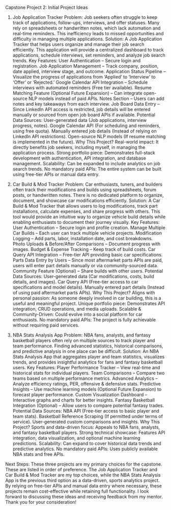 Capstone Project 2: Initial Project Ideas
1. Job Application Tracker
Problem:
Job seekers often struggle to keep track of applications, follow-ups, interviews, and offer statuses. Many rely on spreadsheets or handwritten notes, which lack automation and real-time reminders. This inefficiency leads to missed opportunities and difficulty in managing multiple applications.
Solution:
A Job Application Tracker that helps users organize and manage their job search efficiently. This application will provide a centralized dashboard to track applications, schedule interviews, set reminders, and analyze job search trends.
Key Features:
User Authentication – Secure login and registration.
Job Application Management – Track company, position, date applied, interview stage, and outcome.
Application Status Pipeline – Visualize the progress of applications from ‘Applied’ to ‘Interview’ to ‘Offer’ or ‘Rejected.’
Google Calendar API Integration – Schedule interviews with automated reminders (Free tier available).
Resume Matching Feature (Optional Future Expansion) – Can integrate open-source NLP models instead of paid APIs.
Notes Section – Users can add notes and key takeaways from each interview.
Job Board Data Entry – Since LinkedIn API access is restricted, job details will be entered manually or sourced from open job board APIs if available.
Potential Data Sources:
User-generated data (Job applications, interview progress, notes).
Google Calendar API (For scheduling and reminders, using free quota).
Manually entered job details (Instead of relying on LinkedIn API restrictions).
Open-source NLP models (If resume matching is implemented in the future).
Why This Project?
Real-world impact: It directly benefits job seekers, including myself, in managing the application process.
Strong portfolio piece: Demonstrates full-stack development with authentication, API integration, and database management.
Scalability: Can be expanded to include analytics on job search trends.
No mandatory paid APIs: The entire system can be built using free-tier APIs or manual data entry.

2. Car Build & Mod Tracker
Problem:
Car enthusiasts, tuners, and builders often track their modifications and builds using spreadsheets, forum posts, or handwritten notes. There is no dedicated platform to organize, document, and showcase car modifications efficiently.
Solution:
A Car Build & Mod Tracker that allows users to log modifications, track part installations, calculate expenses, and share progress with others. This tool would provide an intuitive way to organize vehicle build details while enabling enthusiasts to document their journey visually.
Key Features:
User Authentication – Secure login and profile creation.
Manage Multiple Car Builds – Each user can track multiple vehicle projects.
Modification Logging – Add parts, labor, installation date, and cost breakdowns.
Photo Uploads & Before/After Comparisons – Document progress with images.
Budget & Expense Tracking – Keep track of build costs.
Car Query API Integration – Free-tier API providing basic car specifications.
Parts Data Entry by Users – Since most aftermarket parts APIs are paid, users will enter part details manually or via community-sourced data.
Community Feature (Optional) – Share builds with other users.
Potential Data Sources:
User-generated data (Car modifications, costs, build details, and images).
Car Query API (Free-tier access to car specifications and model details).
Manually entered part details (Instead of using paid aftermarket parts APIs).
Why This Project?
Aligns with personal passion: As someone deeply involved in car building, this is a useful and meaningful project.
Unique portfolio piece: Demonstrates API integration, CRUD operations, and media uploads.
Scalable & Community-Driven: Could evolve into a social platform for car enthusiasts.
No mandatory paid APIs: The project is fully achievable without requiring paid services.

3. NBA Stats Analysis App
Problem:
NBA fans, analysts, and fantasy basketball players often rely on multiple sources to track player and team performance. Finding advanced statistics, historical comparisons, and predictive analysis in one place can be difficult.
Solution:
An NBA Stats Analysis App that aggregates player and team statistics, visualizes trends, and provides insightful analytics for fans and fantasy basketball users.
Key Features:
Player Performance Tracker – View real-time and historical stats for individual players.
Team Comparisons – Compare two teams based on multiple performance metrics.
Advanced Analytics – Analyze efficiency ratings, PER, offensive & defensive stats.
Predictive Insights – Use machine learning models (Optional Future Expansion) to forecast player performance.
Custom Visualization Dashboard – Interactive graphs and charts for better insights.
Fantasy Basketball Integration (Optional) – Allow users to compare potential fantasy trades.
Potential Data Sources:
NBA API (Free-tier access to basic player and team stats).
Basketball Reference Scraping (If permitted under terms of service).
User-generated custom comparisons and insights.
Why This Project?
Sports and data-driven focus: Appeals to NBA fans, analysts, and fantasy basketball players.
Strong technical showcase: Features API integration, data visualization, and optional machine learning predictions.
Scalability: Can expand to cover historical data trends and predictive analytics.
No mandatory paid APIs: Uses publicly available NBA stats and free APIs.

Next Steps:
These three projects are my primary choices for the capstone. These are listed in order of preference. The Job Application Tracker and Car Build & Mod Tracker are my top choices, while the NBA Stats Analysis App is the previous third option as a data-driven, sports analytics project.
By relying on free-tier APIs and manual data entry where necessary, these projects remain cost-effective while retaining full functionality. I look forward to discussing these ideas and receiving feedback from my mentor.
Thank you for your consideration!
